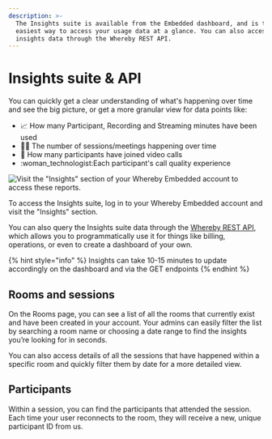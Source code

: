 ```yaml
---
description: >-
  The Insights suite is available from the Embedded dashboard, and is the
  easiest way to access your usage data at a glance. You can also access
  insights data through the Whereby REST API.
---
```


# Insights suite & API

You can quickly get a clear understanding of what's happening over time and see the big picture, or get a more granular view for data points like:

* 📈 How many Participant, Recording and Streaming minutes have been used
* 👨‍💻 The number of sessions/meetings happening over time
* 👥 How many participants have joined video calls
* :woman\_technologist:Each participant's call quality experience

![Visit the "Insights" section of your Whereby Embedded account to access these reports. ](../../.gitbook/assets/insights\_suite\_1920x1250.webp)

To access the Insights suite, log in to your Whereby Embedded account and visit the "Insights" section.

You can also query the Insights suite data through the [Whereby REST API](../../whereby-rest-api-reference/#get-meetings), which allows you to programmatically use it for things like billing, operations, or even to create a dashboard of your own.

{% hint style="info" %}
Insights can take 10-15 minutes to update accordingly on the dashboard and via the GET endpoints
{% endhint %}

## Rooms and sessions

On the Rooms page, you can see a list of all the rooms that currently exist and have been created in your account. Your admins can easily filter the list by searching a room name or choosing a date range to find the insights you’re looking for in seconds.

You can also access details of all the sessions that have happened within a specific room and quickly filter them by date for a more detailed view.&#x20;

## Participants

Within a session, you can find the participants that attended the session. Each time your user reconnects to the room, they will receive a new, unique participant ID from us.

